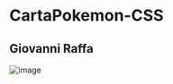 ﻿# CartaPokemon-CSS
## Giovanni Raffa
![image](https://github.com/user-attachments/assets/c41af310-fd69-4115-8211-911504bbbcb4)
